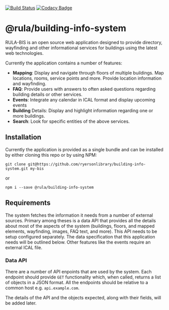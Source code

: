 [![Build Status](https://travis-ci.org/ryersonlibrary/building-info-system.svg?branch=master)](https://travis-ci.org/ryersonlibrary/building-info-system)
[![Codacy Badge](https://api.codacy.com/project/badge/Grade/161698bdb1d44fe4a02c5b625c44e71a)](https://www.codacy.com/project/ryersonlibrary/building-info-system/dashboard?utm_source=github.com&amp;utm_medium=referral&amp;utm_content=ryersonlibrary/building-info-system&amp;utm_campaign=Badge_Grade_Dashboard)

# @rula/building-info-system

RULA-BIS is an open source web application designed to provide directory,
wayfinding and other informational services for buildings using the latest web
technologies.

Currently the application contains a number of features:
 - __Mapping__: Display and navigate through floors of multiple buildings.  Map locations, rooms, service points and more.  Provide location information and
 wayfinding.
 - __FAQ__: Provide users with answers to often asked questions regarding building
 details or other services.
 - __Events__: Integrate any calendar in ICAL format and display upcoming events
 - __Building__ Details: Display and highlight information regarding one or more
 buildings.
 - __Search__: Look for specific entities of the above services.

## Installation

Currently the application is provided as a single bundle and can be installed by
either cloning this repo or by using NPM:

`git clone git@https://github.com/ryersonlibrary/building-info-system.git my-bis`

or

`npm i --save @rula/building-info-system`

## Requirements

The system fetches the information it needs from a number of external sources.
Primary among theses is a data API that provides all the details about most of
the aspects of the system (buildings, floors, and mapped elements, wayfinding,
images, FAQ text, and more).  This API needs to be setup configured separately.
The data specification that this application needs will be outlined below.
Other features like the events require an external ICAL file.

### Data API

There are a number of API enpoints that are used by the system. Each endpoint 
should provide `GET` functionality which, when called, returns a list of objects
in a JSON format. All the endpoints should be relative to a common host e.g. `api.example.com`.

The details of the API and the objects expected, along with their fields, will
be added later.
